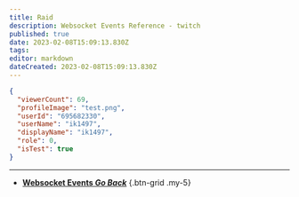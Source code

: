 ```yaml
---
title: Raid
description: Websocket Events Reference - twitch
published: true
date: 2023-02-08T15:09:13.830Z
tags: 
editor: markdown
dateCreated: 2023-02-08T15:09:13.830Z
---
```


```json
{
  "viewerCount": 69,
  "profileImage": "test.png",
  "userId": "695682330",
  "userName": "ik1497",
  "displayName": "ik1497",
  "role": 0,
  "isTest": true
}
```

---

- [<i class="mdi mdi-chevron-left"></i>**Websocket Events *Go Back***](/Servers-Clients/WebSocket-Server/Events)
{.btn-grid .my-5}